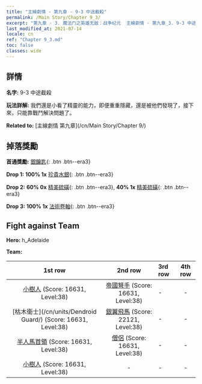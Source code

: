 ```yaml
---
title: "主線劇情 - 第九章 - 9-3 中途截殺"
permalink: /Main Story/Chapter 9_3/
excerpt: "第九章 - 3. 魔法门之英雄无敌：战争纪元  主線劇情 - 第九章_3. 9-3 中途截殺"
last_modified_at: 2021-07-14
locale: cn
ref: "Chapter 9_3.md"
toc: false
classes: wide
---
```


## 詳情

 **名字:** 9-3 中途截殺

 **玩法詳解:** 我們還是小看了精靈的能力，即便重重隱藏，還是被他們發現了，接下來，只能靠戰鬥解決問題了。

 **Related to:** [主線劇情 第九章](/cn/Main Story/Chapter 9/)

## 掉落獎勵

 **首通獎勵:** [銀鑰匙](/cn/Items/con_693/){: .btn .btn--era3}

 **Drop 1:** **100% 1x** [珍貴水銀](/cn/Items/mat_28/){: .btn .btn--era3}

 **Drop 2:** **60% 0x** [精美硫磺](/cn/Items/mat_22/){: .btn .btn--era3}, **40% 1x** [精美硫磺](/cn/Items/mat_22/){: .btn .btn--era3}

 **Drop 3:** **100% 1x** [法術卷軸](/cn/Items/con_694/){: .btn .btn--era3}


## Fight against Team
 **Hero:** h_Adelaide

 **Team:**


  | 1st row | 2nd row | 3rd row | 4th row |
  |:----:|:----:|:----|:----:|
  | [小樹人](/cn/units/Treant/) (Score: 16631, Level:38)  | [帝國弩手](/cn/units/Marksman/) (Score: 16631, Level:38)  | - | - |
  | [枯木衛士](/cn/units/Dendroid Guard/) (Score: 16631, Level:38)  | [銀翼飛馬](/cn/units/Pegasus/) (Score: 22121, Level:38)  | - | - |
  | [半人馬首領](/cn/units/Centaur/) (Score: 16631, Level:38)  | [僧侶](/cn/units/Monk/) (Score: 16631, Level:38)  | - | - |
  | [小樹人](/cn/units/Treant/) (Score: 16631, Level:38)  | - | - | - |



